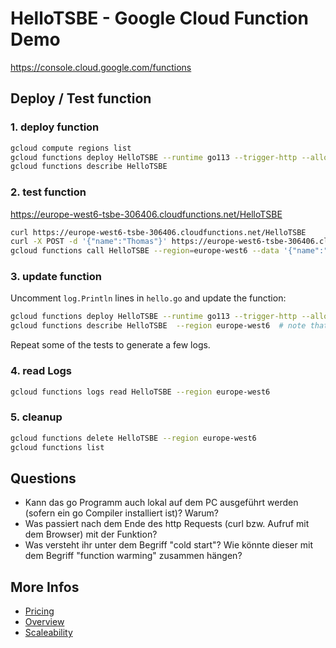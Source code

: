 # HelloTSBE - Google Cloud Function Demo
<https://console.cloud.google.com/functions>

## Deploy / Test function
### 1. deploy function
```bash
gcloud compute regions list
gcloud functions deploy HelloTSBE --runtime go113 --trigger-http --allow-unauthenticated --region europe-west6
gcloud functions describe HelloTSBE
```

### 2. test function
<https://europe-west6-tsbe-306406.cloudfunctions.net/HelloTSBE>

```bash
curl https://europe-west6-tsbe-306406.cloudfunctions.net/HelloTSBE
curl -X POST -d '{"name":"Thomas"}' https://europe-west6-tsbe-306406.cloudfunctions.net/HelloTSBE
gcloud functions call HelloTSBE --region=europe-west6 --data '{"name":"Thomas"}'
```

### 3. update function
Uncomment `log.Println` lines in `hello.go` and update the function:

```bash
gcloud functions deploy HelloTSBE --runtime go113 --trigger-http --allow-unauthenticated --region europe-west6
gcloud functions describe HelloTSBE  --region europe-west6  # note that the versionId is no > 1
```

Repeat some of the tests to generate a few logs.

### 4. read Logs
```bash
gcloud functions logs read HelloTSBE --region europe-west6
```

### 5. cleanup
```bash
gcloud functions delete HelloTSBE --region europe-west6
gcloud functions list
```

## Questions
* Kann das go Programm auch lokal auf dem PC ausgeführt werden (sofern ein go Compiler installiert ist)? Warum?
* Was passiert nach dem Ende des http Requests (curl bzw. Aufruf mit dem Browser) mit der Funktion?
* Was versteht ihr unter dem Begriff "cold start"? Wie könnte dieser mit dem Begriff "function warming" zusammen hängen?

## More Infos
* [Pricing](https://cloud.google.com/functions/pricing#cloud_functions_pricing)
* [Overview](https://cloud.google.com/functions/docs)
* [Scaleability](https://cloud.google.com/functions/quotas#scalability)